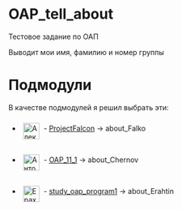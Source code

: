 # OAP_tell_about
Тестовое задание по ОАП

Выводит мои имя, фамилию и номер группы

# Подмодули

В качестве подмодулей я решил выбрать эти:

* <span><a href="https://github.com/LeshkaFalko/" target="_blank" title="LeshkaFalko"><img src="https://avatars.githubusercontent.com/u/80006130?s=460&v=4" alt="Алексей Фалько" width="32" height="32" align="middle" vspace="8" hspace="5"></a> - <a href="https://github.com/LeshkaFalko/ProjectFalcon" target="_blank">ProjectFalcon</a> -> about_Falko</span>

* <span><a href="https://github.com/macJIuHa/" target="_blank" title="macJIuHa"><img src="https://avatars.githubusercontent.com/u/23420290?s=460&v=4" alt="Антон Чернов" width="32" height="32" align="middle" vspace="8" hspace="5"></a> - <a href="https://github.com/macJIuHa/OAP_11_1" target="_blank">OAP_11_1</a> -> about_Chernov</span>

* <span><a href="https://github.com/QWertyIX/" target="_blank" title="QWertyIX"><img src="https://avatars.githubusercontent.com/u/53114829?s=460&u=f3d9024ea2f88fe8b69469cdb9c0977fda8c1646&v=4" alt="Ерахтин Артём" width="32" height="32" align="middle" vspace="8" hspace="5"></a> - <a href="https://github.com/QWertyIX/study_oap_program1" target="_blank">study_oap_program1</a> -> about_Erahtin</span>

